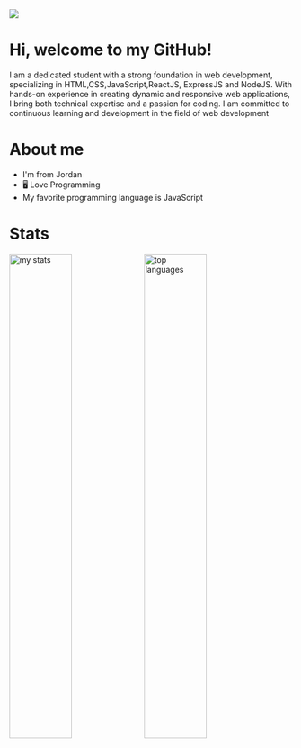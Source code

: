 <img src = "https://pbs.twimg.com/media/DQlOsZyVAAAXfAx.jpg:large" />

# Hi, welcome to my GitHub! 
<p margin-bottom:10 >I am a dedicated student with a strong foundation in web development, specializing in HTML,CSS,JavaScript,ReactJS, ExpressJS and NodeJS.
With hands-on experience in creating dynamic and responsive web applications, I bring both technical expertise and a passion for coding. 
I am committed to continuous learning and development in the field of web development</p>

# About me
<ul>
  <li>I'm from Jordan</li>
  <li>🖥 Love Programming</li>
  <li>My favorite programming language is JavaScript</li>
</ul>

 # Stats
<img alt = "my stats " align="left" width ="47%" src = "https://github-readme-stats.vercel.app/api?username=LoaiMaher"/>
<img alt = "top languages" align="left" width ="47%" src = "https://github-readme-stats.vercel.app/api/top-langs/?username=LoaiMaher"/>
